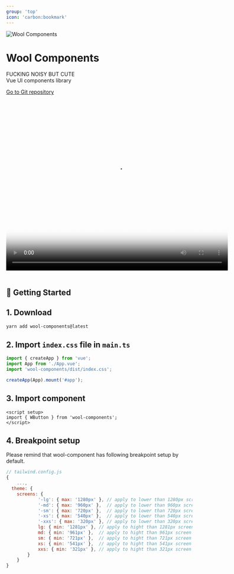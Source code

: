 ```yaml
---
group: 'top'
icon: 'carbon:bookmark'
---
```


<img src="https://raw.githubusercontent.com/woolimi/wool-components/master/assets/sheep.svg" alt="Wool Components" class="mx-auto w-[300px] h-[300px]" />

<h1 class="text-center text-5xl">Wool Components</h1>
<p class="text-2xl text-center">
	<span class="font-extrabold">FUCKING NOISY BUT CUTE<span><br/> Vue UI components library
</p>

<p class="text-center">
	<a href="https://github.com/woolimi/wool-components" target="_blank">Go to Git repository</a>
</p>

<video width="600" height="460" controls class="mx-auto border-black border-2" poster="https://images.prismic.io/woolimi/7587747f-e1f7-454f-8226-222a945c7f33_wool+components.png?q=80&w=540">
  <source src="https://prismic-io.s3.amazonaws.com/woolimi/9b4d8c28-52ca-4d9f-b504-12e6c8c264d0_Wool-Components.mp4" type="video/mp4">
	Your browser does not support the video tag.
</video>

<br/>
<br/>

<h2 class="text-4xl">🐑 Getting Started</h2>

## 1. Download

```bash
yarn add wool-components@latest
```

## 2. Import `index.css` file in `main.ts`

```js
import { createApp } from 'vue';
import App from './App.vue';
import 'wool-components/dist/index.css';

createApp(App).mount('#app');
```

## 3. Import component

```vue
<script setup>
import { WButton } from 'wool-components';
</script>
```

## 4. Breakpoint setup

Please remind that wool-component has following breakpoint setup by default.

```js
// tailwind.config.js
{
	...,
  theme: {
    screens: {
			'-lg': { max: '1280px' }, // apply to lower than 1280px screen
			'-md': { max: '960px' },  // apply to lower than 960px screen
			'-sm': { max: '720px' },  // apply to lower than 720px screen
			'-xs': { max: '540px' },  // apply to lower than 540px screen
			'-xxs': { max: '320px' }, // apply to lower than 320px screen
			lg: { min: '1281px' }, // apply to hight than 1281px screen
			md: { min: '961px' },  // apply to hight than 961px screen
			sm: { min: '721px' },  // apply to hight than 721px screen
			xs: { min: '541px' },  // apply to hight than 541px screen
			xxs: { min: '321px' }, // apply to hight than 321px screen
		}
	}
}
```
